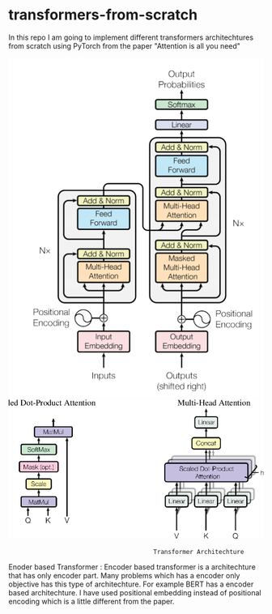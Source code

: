 # transformers-from-scratch

In this repo I am going to implement different transformers architechtures from scratch using PyTorch from the paper "Attention is all you need"

![](Images/transformer.png)  ![](Images/heads.png)

                                            Transformer Architechture
Enoder based Transformer  : Encoder based transformer is a architechture that has only encoder part. Many problems which has a encoder only objective has this type of architechture. For example BERT has a encoder based architechture. I have used positional embedding instead of positional encoding which is a little different from the paper.  

